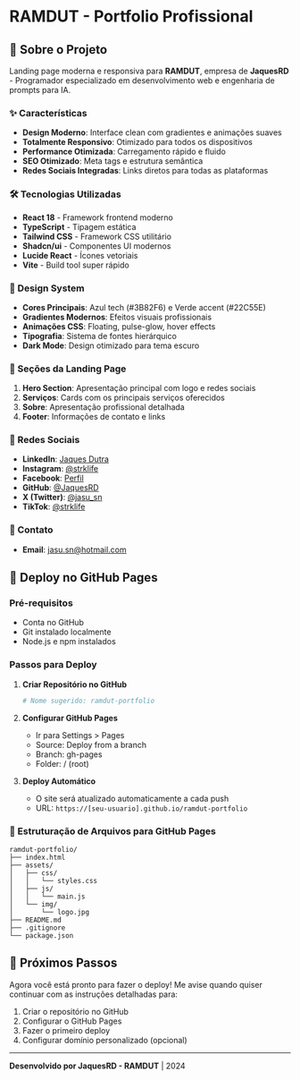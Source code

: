 # RAMDUT - Portfolio Profissional

## 🚀 Sobre o Projeto

Landing page moderna e responsiva para **RAMDUT**, empresa de **JaquesRD** - Programador especializado em desenvolvimento web e engenharia de prompts para IA.

### ✨ Características

- **Design Moderno**: Interface clean com gradientes e animações suaves
- **Totalmente Responsivo**: Otimizado para todos os dispositivos
- **Performance Otimizada**: Carregamento rápido e fluido
- **SEO Otimizado**: Meta tags e estrutura semântica
- **Redes Sociais Integradas**: Links diretos para todas as plataformas

### 🛠️ Tecnologias Utilizadas

- **React 18** - Framework frontend moderno
- **TypeScript** - Tipagem estática
- **Tailwind CSS** - Framework CSS utilitário
- **Shadcn/ui** - Componentes UI modernos
- **Lucide React** - Ícones vetoriais
- **Vite** - Build tool super rápido

### 🎨 Design System

- **Cores Principais**: Azul tech (#3B82F6) e Verde accent (#22C55E)
- **Gradientes Modernos**: Efeitos visuais profissionais
- **Animações CSS**: Floating, pulse-glow, hover effects
- **Tipografia**: Sistema de fontes hierárquico
- **Dark Mode**: Design otimizado para tema escuro

### 📱 Seções da Landing Page

1. **Hero Section**: Apresentação principal com logo e redes sociais
2. **Serviços**: Cards com os principais serviços oferecidos
3. **Sobre**: Apresentação profissional detalhada
4. **Footer**: Informações de contato e links

### 🔗 Redes Sociais

- **LinkedIn**: [Jaques Dutra](https://www.linkedin.com/in/jaques-dutra-14b805226)
- **Instagram**: [@strklife](https://www.instagram.com/strklife)
- **Facebook**: [Perfil](https://www.facebook.com/share/1C8XCz8wxk/)
- **GitHub**: [@JaquesRD](https://github.com/JaquesRD)
- **X (Twitter)**: [@jasu_sn](https://x.com/jasu_sn)
- **TikTok**: [@strklife](https://www.tiktok.com/@strklife)

### 📧 Contato

- **Email**: jasu.sn@hotmail.com

## 🚀 Deploy no GitHub Pages

### Pré-requisitos
- Conta no GitHub
- Git instalado localmente
- Node.js e npm instalados

### Passos para Deploy

1. **Criar Repositório no GitHub**
   ```bash
   # Nome sugerido: ramdut-portfolio
   ```

2. **Configurar GitHub Pages**
   - Ir para Settings > Pages
   - Source: Deploy from a branch
   - Branch: gh-pages
   - Folder: / (root)

3. **Deploy Automático**
   - O site será atualizado automaticamente a cada push
   - URL: `https://[seu-usuario].github.io/ramdut-portfolio`

### 📁 Estruturação de Arquivos para GitHub Pages

```
ramdut-portfolio/
├── index.html
├── assets/
│   ├── css/
│   │   └── styles.css
│   ├── js/
│   │   └── main.js
│   └── img/
│       └── logo.jpg
├── README.md
├── .gitignore
└── package.json
```

## 🎯 Próximos Passos

Agora você está pronto para fazer o deploy! Me avise quando quiser continuar com as instruções detalhadas para:

1. Criar o repositório no GitHub
2. Configurar o GitHub Pages
3. Fazer o primeiro deploy
4. Configurar domínio personalizado (opcional)

---

**Desenvolvido por JaquesRD - RAMDUT** | 2024